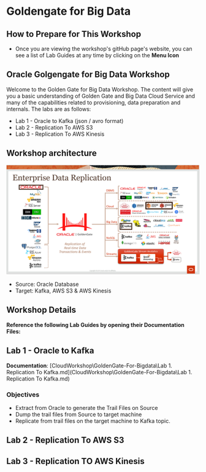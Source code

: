 # Goldengate for Big Data


## How to Prepare for This Workshop 

- Once you are viewing the workshop's gitHub page's website, you can see a list of Lab Guides at any time by clicking on the **Menu Icon**

## Oracle Golgengate for Big Data Workshop

Welcome to the Golden Gate for Big Data Workshop. The content will give you a basic understanding of Golden Gate and Big Data Cloud Service and many of the capabilities related to provisioning, data preparation and internals.  The labs are as follows:

-  Lab 1 - Oracle to Kafka (json / avro format)
-  Lab 2 - Replication To AWS S3
-  Lab 3 - Replication To AWS Kinesis

## Workshop architecture
![](images/architecture.PNG)

- Source: Oracle Database
- Target: Kafka, AWS S3 & AWS Kinesis


## Workshop Details

**Reference the following Lab Guides by opening their Documentation Files:**

## Lab 1 - Oracle to Kafka

**Documentation**: [CloudWorkshop\GoldenGate-For-Bigdata\Lab 1. Replication To Kafka.md](CloudWorkshop\GoldenGate-For-Bigdata\Lab 1. Replication To Kafka.md)

### Objectives
-   Extract from Oracle to generate the Trail Files on Source
-   Dump the trail files from Source to target machine
-   Replicate from trail files on the target machine to Kafka topic.
## Lab 2 - Replication To AWS S3
## Lab 3 - Replication TO AWS Kinesis
